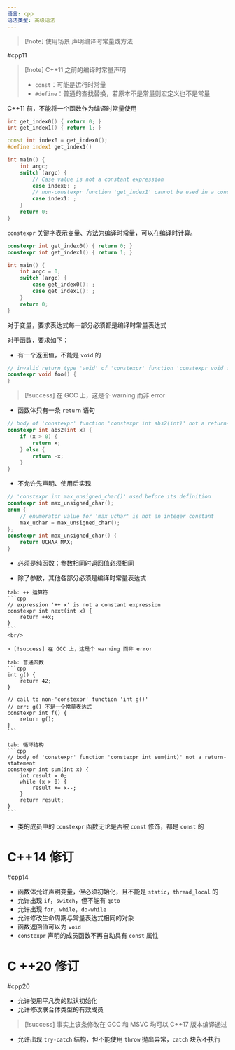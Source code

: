 ```yaml
---
语言: cpp
语法类型: 高级语法
---
```

> [!note] 使用场景
> 声明编译时常量或方法

#cpp11 

> [!note] C++11 之前的编译时常量声明
> * `const`：可能是运行时常量
> * `#define`：普通的查找替换，若原本不是常量则宏定义也不是常量

C++11 前，不能将一个函数作为编译时常量使用

```cpp
int get_index0() { return 0; }
int get_index1() { return 1; }

const int index0 = get_index0();
#define index1 get_index1()

int main() {
    int argc;
    switch (argc) {
        // Case value is not a constant expression
        case index0: ;
        // non-constexpr function 'get_index1' cannot be used in a constant expression
        case index1: ;
    }
    return 0;
}
```

`constexpr` 关键字表示变量、方法为编译时常量，可以在编译时计算。

```cpp
constexpr int get_index0() { return 0; }
constexpr int get_index1() { return 1; }

int main() {
    int argc = 0;
    switch (argc) {
        case get_index0(): ;
        case get_index1(): ;
    }
    return 0;
}
```

对于变量，要求表达式每一部分必须都是编译时常量表达式

对于函数，要求如下：

* 有一个返回值，不能是 `void` 的

```cpp
// invalid return type 'void' of 'constexpr' function 'constexpr void foo()'
constexpr void foo() {
}
```

> [!success] 在 GCC 上，这是个 warning 而非 error

* 函数体只有一条 `return` 语句

```cpp
// body of 'constexpr' function 'constexpr int abs2(int)' not a return-statement
constexpr int abs2(int x) {
    if (x > 0) {
        return x;
    } else {
        return -x;
    }
}
```
  
* 不允许先声明、使用后实现

```cpp
// 'constexpr int max_unsigned_char()' used before its definition
constexpr int max_unsigned_char();
enum {
    // enumerator value for 'max_uchar' is not an integer constant
    max_uchar = max_unsigned_char();
};
constexpr int max_unsigned_char() {
    return UCHAR_MAX;
}
```
  
* 必须是纯函数：参数相同时返回值必须相同

* 除了参数，其他各部分必须是编译时常量表达式

````tabs
tab: ++ 运算符
```cpp
// expression '++ x' is not a constant expression
constexpr int next(int x) {
    return ++x;
}
```
<br/>

> [!success] 在 GCC 上，这是个 warning 而非 error

tab: 普通函数
```cpp
int g() {
    return 42;
}

// call to non-'constexpr' function 'int g()'
// err: g() 不是一个常量表达式
constexpr int f() {
    return g();
}
```

tab: 循环结构
```cpp
// body of 'constexpr' function 'constexpr int sum(int)' not a return-statement
constexpr int sum(int x) {
    int result = 0;
    while (x > 0) {
        result += x--;
    }
    return result;
}
```
````
  
* 类的成员中的 `constexpr` 函数无论是否被 `const` 修饰，都是 `const` 的
# C++14 修订

#cpp14
 
* 函数体允许声明变量，但必须初始化，且不能是 `static`，`thread_local` 的
* 允许出现 `if`，`switch`，但不能有 `goto`
* 允许出现 `for`，`while`，`do-while`
* 允许修改生命周期与常量表达式相同的对象
* 函数返回值可以为 `void`
* `constexpr` 声明的成员函数不再自动具有 `const` 属性
# C ++20 修订

#cpp20 
 
* 允许使用平凡类的默认初始化
* 允许修改联合体类型的有效成员

> [!success] 事实上该条修改在 GCC 和 MSVC 均可以 C++17 版本编译通过

* 允许出现 `try-catch` 结构，但不能使用 `throw` 抛出异常，`catch` 块永不执行
